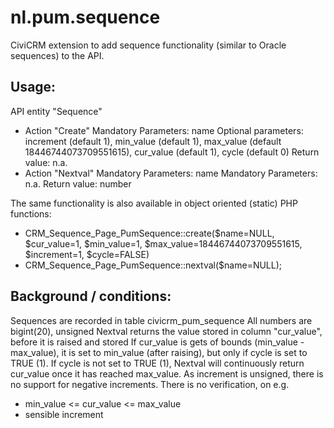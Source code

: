 nl.pum.sequence
===============

CiviCRM extension to add sequence functionality (similar to Oracle sequences) to the API.


Usage:
------

API entity "Sequence"
- Action "Create"
  Mandatory Parameters: name
  Optional parameters: increment (default 1), min_value (default 1), max_value (default 18446744073709551615), cur_value (default 1), cycle (default 0)
  Return value: n.a.
- Action "Nextval"
  Mandatory Parameters: name
  Mandatory Parameters: n.a.
  Return value: number
  
The same functionality is also available in object oriented (static) PHP functions:
- CRM_Sequence_Page_PumSequence::create($name=NULL, $cur_value=1, $min_value=1, $max_value=18446744073709551615, $increment=1, $cycle=FALSE)
- CRM_Sequence_Page_PumSequence::nextval($name=NULL);


Background / conditions:
------------------------

Sequences are recorded in table civicrm_pum_sequence
All numbers are bigint(20), unsigned
Nextval returns the value stored in column "cur_value", before it is raised and stored
If cur_value is gets of bounds (min_value - max_value), it is set to min_value (after raising), but only if cycle is set to TRUE (1).
If cycle is not set to TRUE (1), Nextval will continuously return cur_value once it has reached max_value.
As increment is unsigned, there is no support for negative increments.
There is no verification, on e.g.
- min_value <= cur_value <= max_value
- sensible increment
